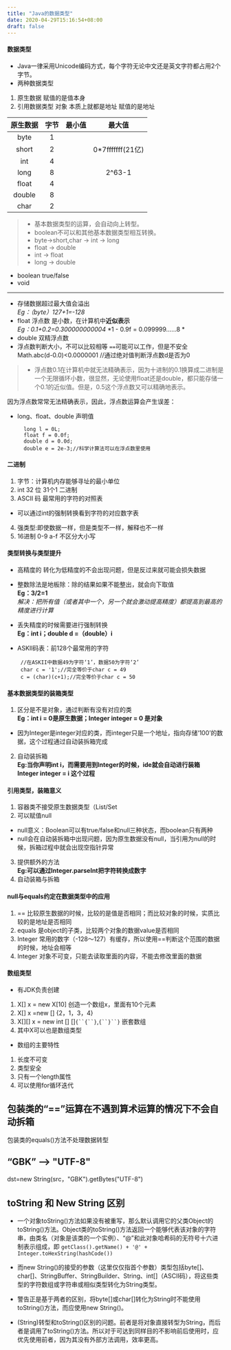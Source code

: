 ```yaml
---
title: "Java的数据类型"
date: 2020-04-29T15:16:54+08:00
draft: false
---
```

#### 数据类型
- Java一律采用Unicode编码方式，每个字符无论中文还是英文字符都占用2个字节。
- 两种数据类型
1. 原生数据 赋值的是值本身
2. 引用数据类型 对象 本质上就都是地址 赋值的是地址

|原生数据|字节|最小值|最大值|
|:-:|:-:|:-:|:-:|
|byte|1|
|short|2||0*7fffffff(21亿)
int|4
long|8||2^63-1
float|4|
double|8|
char|2|
>- 基本数据类型的运算，会自动向上转型。
>- boolean不可以和其他基本数据类型相互转换。
>- byte->short,char -> int -> long      
>- float -> double
>- int -> float
>- long -> double

- boolean true/false
- void
--- 
- 存储数据超过最大值会溢出  
*Eg：（byte）127+1=-128*
- float 浮点数 是小数，在计算机中**近似表示**  
 *Eg：0.1+0.2=0.300000000004*
 *1 - 0.9f = 0.099999……8 *
- double 双精浮点数
- 浮点数判断大小，不可以比较相等  `==`可能可以工作，但是不安全
        Math.abc(d-0.0)<0.0000001
        //通过绝对值判断浮点数d是否为0
>- 浮点数0.1在计算机中就无法精确表示，因为十进制的0.1换算成二进制是一个无限循环小数，很显然，无论使用float还是double，都只能存储一个0.1的近似值。但是，0.5这个浮点数又可以精确地表示。

因为浮点数常常无法精确表示，因此，浮点数运算会产生误差：
- long、float、double 声明值

    
        long l = 0L;
        float f = 0.0f;
        double d = 0.0d;
        double e = 2e-3;//科学计算法可以在浮点数里使用


#### 二进制
1. 字节：计算机内存能够寻址的最小单位
2. int 32 位 31个1 二进制
3. ASCII 码 最常用的字符的对照表
- 可以通过int的强制转换看到字符的对应数字表
4. 强类型:即使数据一样，但是类型不一样，解释也不一样
5. 16进制 0-9 a-f 不区分大小写

#### 类型转换与类型提升
 - 高精度的 转化为低精度的不会出现问题，但是反过来就可能会损失数据  
 - 整数除法是地板除：除的结果如果不能整出，就会向下取值  
 **Eg：3/2=1**  
 *解决：把所有值（或者其中一个，另一个就会激动提高精度）都提高到最高的精度进行计算*
 - 丢失精度的时候需要进行强制转换  
 **Eg：int i；double d =（double）i** 
 - ASKII码表：前128个最常用的字符
    
        
        //在ASKII中数据49为字符‘1’，数据50为字符‘2’
        char c = '1';//完全等价于char c = 49
        c = (char)(c+1);//完全等价于char c = 50

#### 基本数据类型的装箱类型
1. 区分是不是对象，通过判断有没有对应的类  
**Eg：int i = 0是原生数据；Integer integer = 0 是对象**
- 因为Integer是integer对应的类，而integer只是一个地址，指向存储‘100’的数据，这个过程通过自动装拆箱完成
2. 自动装拆箱  
**Eg:当你声明int i，而需要用到Integer的时候，ide就会自动进行装箱  
Integer integer = i 这个过程**
#### 引用类型，装箱意义
1. 容器类不接受原生数据类型（List/Set
2. 可以赋值null
- null意义：Boolean可以有true/false和null三种状态，而boolean只有两种
- null会在自动装拆箱中出现问题，因为原生数据没有null，当引用为null的时候，拆箱过程中就会出现空指针异常
3. 提供额外的方法  
**Eg:可以通过Integer.parseInt把字符转换成数字**
4. 自动装箱与拆箱

#### null与equals约定在数据类型中的应用
1. == 比较原生数据的时候，比较的是值是否相同；而比较对象的时候，实质比较的是地址是否相同
2. equals 是object的子类，比较两个对象的数据value是否相同 
3. Integer 常用的数字（-128～127）有缓存，所以使用==判断这个范围的数据的时候，地址会相等
4. Integer 对象不可变，只能去读取里面的内容，不能去修改里面的数据

#### 数组类型
- 有JDK负责创建
1. X[] x = new X[10] 创造一个数组x，里面有10个元素
2. X[] x =new [] {2，1，3，4}
3. X[][] x = new int [] []`{``{``}`,`{``}``}` 嵌套数组
4.  其中X可以也是数组类型 
- 数组的主要特性
1. ⻓度不可变
2. 类型安全
3. 只有⼀个length属性
4. 可以使⽤for循环迭代


## 包装类的“==”运算在不遇到算术运算的情况下不会自动拆箱
包装类的equals()方法不处理数据转型

## “GBK” --> "UTF-8" 
dst=new String(src，"GBK").getBytes("UTF-8")

## toString 和 New String 区别
- 一个对象toString()方法如果没有被重写，那么默认调用它的父类Object的toString()方法。Object类的toString()方法返回一个能够代表该对象的字符串，由类名（对象是该类的一个实例）、“@”和此对象哈希码的无符号十六进制表示组成，即
`getClass().getName() + '@' + Integer.toHexString(hashCode())`

- 而new String()的接受的参数（这里仅仅指首个参数）类型包括byte[]、char[]、StringBuffer、StringBuilder、String、int[]（ASCII码），将这些类型的字符数组或字符串或相似类型转化为String类型。

- 警告正是基于两者的区别，将byte[]或char[]转化为String时不能使用toString()方法，而应使用new String()。

- (String)转型和toString()区别的问题。前者是将对象直接转型为String，而后者是调用了toString()方法。所以对于可达到同样目的不影响前后使用时，应优先使用前者，因为其没有外部方法调用，效率更高。
